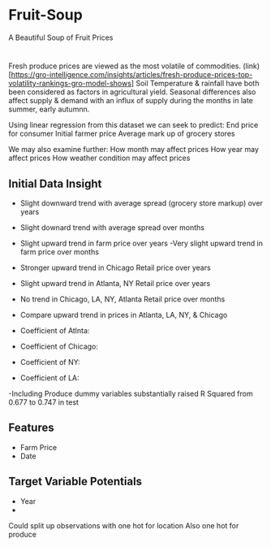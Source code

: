 # Fruit-Soup
A Beautiful Soup of Fruit Prices

# 


Fresh produce prices are viewed as the most volatile of commodities. (link)[https://gro-intelligence.com/insights/articles/fresh-produce-prices-top-volatility-rankings-gro-model-shows]
Soil Temperature & rainfall have both been considered as factors in agricultural yield. Seasonal differences also affect supply & demand with an influx of supply during the months in late summer, early autumnn.


Using linear regression from this dataset we can seek to predict:
End price for consumer
Initial farmer price
Average mark up of grocery stores

We may also examine further:
How month may affect prices
How year may affect prices
How weather condition may affect prices

## Initial Data Insight
- Slight downward trend with average spread (grocery store markup) over years
- Slight downard trend with average spread over months

- Slight upward trend in farm price over years
-Very slight upward trend in farm price over months

- Stronger upward trend in Chicago Retail price over years
- Slight upward trend in Atlanta, NY Retail price over years

- No trend in Chicago, LA, NY, Atlanta Retail price over months

- Compare upward trend in prices in Atlanta, LA, NY, & Chicago
- Coefficient of Atlnta:
- Coefficient of Chicago:
- Coefficient of NY:
- Coefficient of LA:

-Including Produce dummy variables substantially raised R Squared from 0.677 to 0.747 in test

## Features
- Farm Price
- Date

## Target Variable Potentials
- Year
- 

Could split up observations with one hot for location
Also one hot for produce
